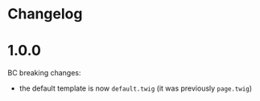 # Changelog

# 1.0.0

BC breaking changes:

- the default template is now `default.twig` (it was previously `page.twig`)
